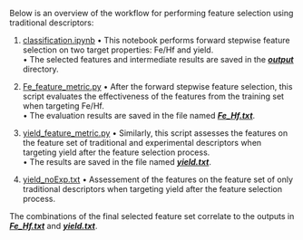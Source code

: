 Below is an overview of the workflow for performing feature selection using traditional descriptors:

1. [classification.ipynb](classification.ipynb) 
   • This notebook performs forward stepwise feature selection on two target properties: Fe/Hf and yield.  
   • The selected features and intermediate results are saved in the ***[output](output)*** directory.

2. [Fe_feature_metric.py](Fe_feature_metric.py) 
   • After the forward stepwise feature selection, this script evaluates the effectiveness of the features from the training set when targeting Fe/Hf.  
   • The evaluation results are saved in the file named ***[Fe_Hf.txt](Fe_Hf.txt)***.

3. [yield_feature_metric.py](yield_feature_metric.py)
   • Similarly, this script assesses the features on the feature set of traditional and experimental descriptors when targeting yield after the feature selection process.  
   • The results are saved in the file named ***[yield.txt](yield.txt)***.

4. [yield_noExp.txt](yield_noExp.txt)
   • Assessement of the features on the feature set of only traditional descriptors when targeting yield after the feature selection process.  

The combinations of the final selected feature set correlate to the outputs in ***[Fe_Hf.txt](Fe_Hf.txt)*** and ***[yield.txt](yield.txt)***.